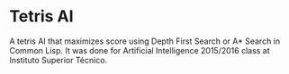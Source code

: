 # Tetris AI

A tetris AI that maximizes score using Depth First Search or A* Search in Common Lisp. It was done for Artificial Intelligence 2015/2016 class at Instituto Superior Técnico.
